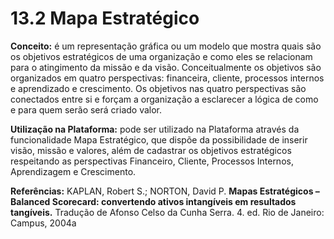 # 13.2 Mapa Estratégico

**Conceito:** é um representação gráfica ou um modelo que mostra quais são os objetivos estratégicos de uma organização e como eles se relacionam para o atingimento da missão e da visão. Conceitualmente os objetivos são organizados em quatro perspectivas: financeira, cliente, processos internos e aprendizado e crescimento. Os objetivos nas quatro perspectivas são conectados entre si e forçam a organização a esclarecer a lógica de como e para quem serão será criado valor.

**Utilização na Plataforma:** pode ser utilizado na Plataforma através da funcionalidade Mapa Estratégico, que dispõe da possibilidade de inserir visão, missão e valores, além de cadastrar os objetivos estratégicos respeitando as perspectivas Financeiro, Cliente, Processos Internos, Aprendizagem e Crescimento.

**Referências:** 
KAPLAN, Robert S.; NORTON, David P. **Mapas Estratégicos – Balanced Scorecard: convertendo ativos intangíveis em resultados tangíveis.** Tradução de Afonso Celso da Cunha Serra. 4. ed. Rio de Janeiro: Campus, 2004a

